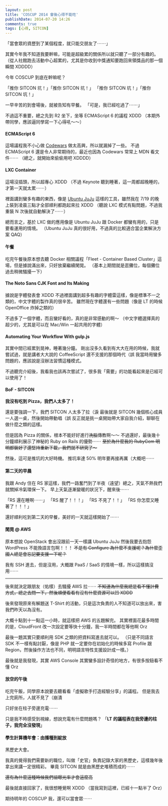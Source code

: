 ```yaml
---
layout: post
title: 'COSCUP 2014 會後心得不能吃'
publishDate: 2014-07-20 14:26
comments: true
tags: [心得, SITCON]
---
```

「當會眾的資歷到了某個程度，就只能交朋友了⋯⋯」

其實今年我不知道我要幹嘛，可能是超級累的關係所以就只聽了一部分有趣的。
（從人社館跑去活動中心超累的，尤其是你收到中獎通知要跑回來領獎品的那一個瞬間 XDDDD）

今年 COSCUP 到底在幹嘛呢？

「推你 SITCON 坑！」「推你 SITCON 坑！」
「推你 SITCON 坑！」「推你 SITCON 坑！」

<!--more-->

一早辛苦的到會場後，就被告知有早餐。
「可是，我已經吃過了⋯⋯」

不過這不重要，總之先到 R2 坐下，坐等 ECMAScript 6 的議程 XDDD
（本期外帶同學，應該逼同學寫一下心得吼～～）

#### ECMAScript 6
這場議程我不小心做 [Codewars](https://www.codewars.com/r/ggs0WQ) 做太高興，所以就漏掉了一些。
不過 ECMAScript 6 還是令人非常期待的，最近也因為 Codewars 常常上 MDN 看文件⋯⋯
（總之，就開始來偷偷用吧 XDDDD）

#### LXC Container
這場沒插頭，所以超專心 XDDD
（不過 Keynote 聽到睡著，這一周都超晚睡的，才第一天就太累⋯⋯）

裡面講到蠻多有趣的東西，像是 [Ubuntu JuJu](https://juju.ubuntu.com) 這樣的工具，雖然我在 7/19 的晚上裝到凌晨三點才全部順利都跑起來拉 XDDD
（聽說 LXC 模式有點問題，不過我重裝 N 次後就自動解決了⋯⋯）

總而言之，基於 LXC 做的應用像是 Ubuntu JuJu 跟 Docker 都蠻有用的，只是要看運用的情境。
（Ubuntu JuJu 真的很好用，不過真的比較適合當企業解決方案 QAQ）

#### 午餐

吃完午餐後原本想去聽 Docker 相關議程「Fleet - Container Based Cluster」這場，但是據說滿出來，只好放棄繼續閑晃。
（基本上期間就是逛攤位，每個攤位過去稍微騷擾一下）

#### The Noto Sans CJK Font and Its Making

據說是字體發表會 XDDD
不過裡面講到超多有趣的字體雷這樣，像是標準不一之類的，中文字體的製作真的很辛苦。
雖然現在字體還有一些問題（像是 LT 的時候 OpenOffice 炸掉之類的）

不過多了一個字體，而且蠻好看的，真的是非常感動的啊～
（中文字體選擇真的超少的，尤其是可以在 Mac/Win 一起共用的字體）

#### Automating Your Workflow With gulp.js

其實中間已經累到晃神，睡著幾分鐘。
剛出沒多久看到有大大在用的時候，我就嘗試過，就是講者大大說的 CoffeeScript 還不支援的那個時代（誤
我當時用蠻多問題的，應該說是沒辦法習慣這種模式。

不過聽完介紹後，我看我也該再次嘗試了，很多我「需要」的功能看起來是已經可以使用了！

#### BoF - SITCON

**我沒有吃到 Pizza，我們人太多了！**

還是要強調一下，我們 SITCON 人太多了拉（淚
最後就是 SITCON 幾個核心成員一人選一桌，然後開始帶動唱（誤
反正就是挑一桌開始帶大家自我介紹，聊聊在做什麼之類的這樣。

但是因為 Pizza 的關係，根本不能好好進行<del>洗腦</del>傳教啊～～
不過還好，最後幾十分鐘順利展示了神秘的 Ruby on Rails 的優勢⋯⋯
<del>至於為什麼我的 RubyGem 明明都裝好了還堅持重新下載，我們就不研究了～</del>

然後，這可是推坑的大好時機。
推坑率達 50% 明年要再接再厲（大概吧⋯⋯

#### 第二天的早晨

我跟 Andy 住在 RS 家這樣，我們一路奮鬥到了半夜（遠望）總之，天氣不熱我們就關掉冷氣環保一下。
早上天氣逐漸變暖的狀況下，醒來後⋯⋯

「RS 還在睡啊⋯⋯」
「RS 醒了！！！」
「RS 不見了！！」
「RS 你怎麼又睡著了！！！」

還好順利吃到第二天的早餐，美好的一天就這樣開始了⋯⋯

#### 閑晃 @ AWS

原本想說 OpenStack 會出沒跟前一天一樣講 Ubuntu JuJu 然後我要去抱怨 WordPress 不能換語言包啊！！！
<del>不是有 Configure 為什麼不支援呢？為什麼歪國人總是會忘記要支援一下呢？</del>

我有 SSH 進去，但是沒用，大概跟 PaaS / SaaS 的情境一樣，所以這樣搞沒用⋯⋯

---

後來就決定跟朋友（佑樣）去騷擾 AWS 拉⋯⋯
<del>不知道為什麼我總是看不懂計費方式，總之去問一下，然後順便看看有沒有什麼資源可以凹 XDDD</del>

後來發現原來有解題送 T-Shirt 的活動，只是這次負責的人不知道可以放出來，害我們昨天以為沒有。

大概十點到十一點這一小時，就這樣把 AWS 的五題解完。
其實裡面花最多時間的是，CloudFront 改一次設定要等快十分鐘，我一半時間都在等他啊 Orz

最後一題其實只要順利用 SDK 之類的把資料寫進去就可以。
（只是不同語言 SDK 不一樣有點討厭，像是 PHP 就一定要你在初始化的時候多寫 Profile 跟 Region，然後操作方法也不同，明明語言特性支援設計成一樣。）

最後就是我發現，其實 AWS Console 其實蠻多設計奇怪的地方，有很多按鈕看不懂 Orz

#### 放空的午後

吃完午飯，同學原本說要去聽看看「虛擬歌手打造經驗分享」的議程。
但是我去上完廁所，人就不見了（崩潰

只好坐在柱子旁邊充電⋯⋯

只是我不時感受到視線，想說充電有什麼問題嗎？
「**LT 的議程表在我旁邊的柱子，我完全沒發現**」

#### 學生計算機年會：由播種到綻放

黑歷史大會。

我真的覺得我們需要新的職位，叫做「史官」負責記錄大家的黑歷史，這樣幾年後拿出來講一定很精彩。
畢竟 SITCON 就是由黑歷史堆積而成的⋯⋯

<del>還有為什麼這種時候我們組曝光率才會這麼高</del>


最後就直接回家了，我很想睡覺啊 XDDD
（當我寫到這裡，已經十一點半了 Orz）

期待明年的 COSCUP 我，還可以當會眾⋯⋯
